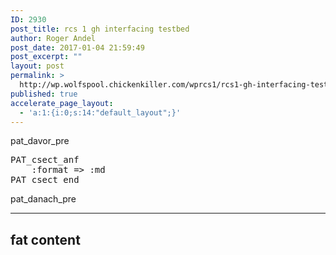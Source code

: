 ```yaml
---
ID: 2930
post_title: rcs 1 gh interfacing testbed
author: Roger Andel
post_date: 2017-01-04 21:59:49
post_excerpt: ""
layout: post
permalink: >
  http://wp.wolfspool.chickenkiller.com/wprcs1/rcs1-gh-interfacing-testbed/
published: true
accelerate_page_layout:
  - 'a:1:{i:0;s:14:"default_layout";}'
---
```

pat_davor_pre
<pre>PAT_csect_anf
    :format =&gt; :md
PAT_csect_end
</pre>
pat_danach_pre

---

fat content
---